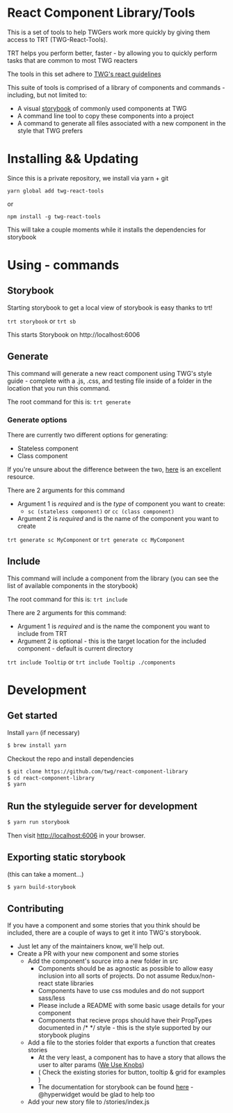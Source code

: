 # React Component Library/Tools

This is a set of tools to help TWGers work more quickly by giving them access to TRT (TWG-React-Tools).

TRT helps you perform better, faster - by allowing you to quickly perform tasks that are common to most TWG reacters

The tools in this set adhere to [TWG's react guidelines](https://github.com/twg/react-guidelines)

This suite of tools is comprised of a library of components and commands - including, but not limited to:

* A visual [storybook](https://storybook.js.org/) of commonly used components at TWG
* A command line tool to copy these components into a project
* A command to generate all files associated with a new component in the style that TWG prefers

# Installing && Updating
Since this is a private repository, we install via yarn + git

`yarn global add twg-react-tools`

or

`npm install -g twg-react-tools`


This will take a couple moments while it installs the dependencies for storybook

# Using - commands

## Storybook

Starting storybook to get a local view of storybook is easy thanks to trt!

`trt storybook` or `trt sb`

This starts Storybook on http://localhost:6006

## Generate

This command will generate a new react component using TWG's style guide - complete with a .js, .css, and testing file inside of a folder in the location that you run this command.

The root command for this is: `trt generate`

### Generate options

There are currently two different options for generating:
  * Stateless component
  * Class component

If you're unsure about the difference between the two, [here](https://jaketrent.com/post/smart-dumb-components-react/) is an excellent resource.

There are 2 arguments for this command

* Argument 1 is *required* and is the _type_ of component you want to create:
  * `sc (stateless component)` or `cc (class component)`
* Argument 2 is *required* and is the name of the component you want to create

`trt generate sc MyComponent`
or
`trt generate cc MyComponent`

## Include

This command will include a component from the library (you can see the list of available components in the storybook)

The root command for this is: `trt include`

There are 2 arguments for this command:

* Argument 1 is *required* and is the name the component you want to include from TRT
* Argument 2 is optional - this is the target location for the included component - default is current directory

`trt include Tooltip` or `trt include Tooltip ./components`

# Development
## Get started

Install `yarn` (if necessary)

```bash
$ brew install yarn
```

Checkout the repo and install dependencies

```bash
$ git clone https://github.com/twg/react-component-library
$ cd react-component-library
$ yarn
```

## Run the styleguide server for development

```bash
$ yarn run storybook
```

Then visit [http://localhost:6006](http://localhost:6006) in your browser.

## Exporting static storybook

(this can take a moment...)

```bash
$ yarn build-storybook
```

## Contributing
If you have a component and some stories that you think should be included, there are a couple of ways to get it into TWG's storybook.

* Just let any of the maintainers know, we'll help out.
* Create a PR with your new component and some stories
  * Add the component's source into a new folder in src
    * Components should be as agnostic as possible to allow easy inclusion into all sorts of projects. Do not assume Redux/non-react state libraries
    * Components have to use css modules and do not support sass/less
    * Please include a README with some basic usage details for your component
    * Components that recieve props should have their PropTypes documented in /* */ style - this is the style supported by our storybook plugins
  * Add a file to the stories folder that exports a function that creates stories
    * At the very least, a component has to have a story that allows the user to alter params ([We Use Knobs](https://github.com/storybooks/storybook/tree/master/addons/knobs))
    * ( Check the existing stories for button, tooltip & grid for examples )
    * The documentation for storybook can be found [here](https://github.com/storybooks/storybook) - @hyperwidget would be glad to help too
  * Add your new story file to /stories/index.js
